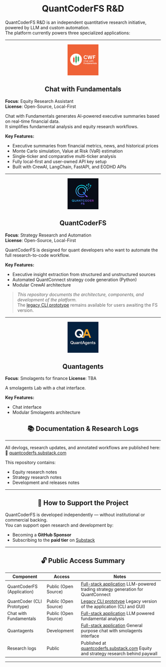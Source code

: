 # <div align="center">QuantCoderFS R&D</div>

QuantCoderFS R&D is an independent quantitative research initiative, powered by LLM and custom automation.\
The platform currently powers three specialized applications:

---

<p align="center">
  <img src="logocwf.png" alt="Chat with Fundamentals Logo" width="100"/>
</p>

<h2 align="center">Chat with Fundamentals</h2>

**Focus**: Equity Research Assistant  
**License**: Open-Source, Local-First

Chat with Fundamentals generates AI-powered executive summaries based on real-time financial data.\
It simplifies fundamental analysis and equity research workflows.

**Key Features:**

- Executive summaries from financial metrics, news, and historical prices
- Monte Carlo simulation, Value at Risk (VaR) estimation
- Single-ticker and comparative multi-ticker analysis
- Fully local-first and user-owned API key setup
- Built with CrewAI, LangChain, FastAPI, and EODHD APIs

---

<p align="center">
  <img src="logo.png" alt="QuantCoderFS Logo" width="100"/>
</p>

<h2 align="center">QuantCoderFS</h2>

**Focus**: Strategy Research and Automation  
**License**: Open-Source, Local-First

QuantCoderFS is designed for quant developers who want to automate the full research-to-code workflow.

**Key Features:**

- Executive insight extraction from structured and unstructured sources
- Automated QuantConnect strategy code generation (Python)
- Modular CrewAI architecture

> *This repository documents the architecture, components, and development of the platform.*\
> The [legacy CLI prototype](https://github.com/SL-Mar/quantcoder-legacy) remains available for users awaiting the FS version.

---

<p align="center">
  <img src="logoQA.png" alt="Quantagents Logo" width="100"/>
</p>

<h2 align="center">Quantagents</h2>

**Focus**: Smolagents for finance 
**License**: TBA

A smolagents Lab with a chat interface.

**Key Features:**

- Chat interface
- Modular Smolagents architecture

<h2 align="center">📚 Documentation & Research Logs</h2>

---

All devlogs, research updates, and annotated workflows are published here:\
🔗 [quantcoderfs.substack.com](https://quantcoderfs.substack.com)

This repository contains:

- Equity research notes
- Strategy research notes
- Development and releases notes

---

<h2 align="center">🤝 How to Support the Project</h2>

QuantCoderFS is developed independently — without institutional or commercial backing.\
You can support open research and development by:

- Becoming a **GitHub Sponsor**  
- Subscribing to the **paid tier** on [Substack](https://quantcoderfs.substack.com)

---

<h2 align="center">🔓 Public Access Summary</h2>

| Component                     | Access               | Notes                                                                                                                                            |
|------------------------------|----------------------|--------------------------------------------------------------------------------------------------------------------------------------------------|
| QuantCoderFS (Application)    | Public (Open Source) | [Full-stack application](https://github.com/SL-Mar/quantcoderfs) LLM-powered trading strategy generation for QuantConnect                                                                         |
| QuantCoder (CLI Prototype)    | Public (Open Source) | [Legacy CLI prototype](https://github.com/SL-Mar/quantcoder-legacy) Legacy version of the application (CLI and GUI)                                  |
| Chat with Fundamentals        | Public (Open Source) | [Full-stack application](https://github.com/SL-Mar/chat-with-fundamentals) LLM powered fundamental analysis |
| Quantagents                   | Development          | [Full-stack application](https://github.com/SL-Mar/quantagents) General purpose chat with smolagents interface |
| Research logs                 | Public               | Published at [quantcoderfs.substack.com](https://quantcoderfs.substack.com) Equity and strategy research behind paywall                                                                      |

---

##


